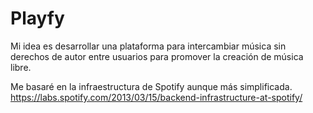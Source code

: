 # Playfy

Mi idea es desarrollar una plataforma para intercambiar música sin derechos de autor entre usuarios para promover la creación de música libre.

Me basaré en la infraestructura de Spotify aunque más simplificada. 
https://labs.spotify.com/2013/03/15/backend-infrastructure-at-spotify/

